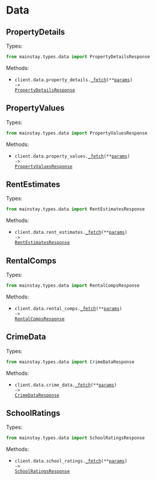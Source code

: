 # Data

## PropertyDetails

Types:

```python
from mainstay.types.data import PropertyDetailsResponse
```

Methods:

- <code title="post /api/v2/data/property-details">client.data.property_details.<a href="./src/mainstay/resources/data/property_details.py">\_fetch</a>(\*\*<a href="src/mainstay/types/data/property_details_fetch_params.py">params</a>) -> <a href="./src/mainstay/types/data/property_details_response.py">PropertyDetailsResponse</a></code>

## PropertyValues

Types:

```python
from mainstay.types.data import PropertyValuesResponse
```

Methods:

- <code title="post /api/v2/data/property-values">client.data.property_values.<a href="./src/mainstay/resources/data/property_values.py">\_fetch</a>(\*\*<a href="src/mainstay/types/data/property_values_fetch_params.py">params</a>) -> <a href="./src/mainstay/types/data/property_values_response.py">PropertyValuesResponse</a></code>

## RentEstimates

Types:

```python
from mainstay.types.data import RentEstimatesResponse
```

Methods:

- <code title="post /api/v2/data/rent-estimates">client.data.rent_estimates.<a href="./src/mainstay/resources/data/rent_estimates.py">\_fetch</a>(\*\*<a href="src/mainstay/types/data/rent_estimates_fetch_params.py">params</a>) -> <a href="./src/mainstay/types/data/rent_estimates_response.py">RentEstimatesResponse</a></code>

## RentalComps

Types:

```python
from mainstay.types.data import RentalCompsResponse
```

Methods:

- <code title="post /api/v2/data/rental-comps">client.data.rental_comps.<a href="./src/mainstay/resources/data/rental_comps.py">\_fetch</a>(\*\*<a href="src/mainstay/types/data/rental_comps_fetch_params.py">params</a>) -> <a href="./src/mainstay/types/data/rental_comps_response.py">RentalCompsResponse</a></code>

## CrimeData

Types:

```python
from mainstay.types.data import CrimeDataResponse
```

Methods:

- <code title="post /api/v2/data/crime-data">client.data.crime_data.<a href="./src/mainstay/resources/data/crime_data.py">\_fetch</a>(\*\*<a href="src/mainstay/types/data/crime_data_fetch_params.py">params</a>) -> <a href="./src/mainstay/types/data/crime_data_response.py">CrimeDataResponse</a></code>

## SchoolRatings

Types:

```python
from mainstay.types.data import SchoolRatingsResponse
```

Methods:

- <code title="post /api/v2/data/school-ratings">client.data.school_ratings.<a href="./src/mainstay/resources/data/school_ratings.py">\_fetch</a>(\*\*<a href="src/mainstay/types/data/school_rating_fetch_params.py">params</a>) -> <a href="./src/mainstay/types/data/school_ratings_response.py">SchoolRatingsResponse</a></code>

